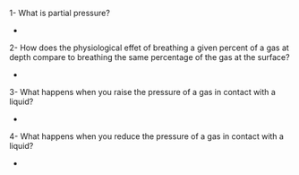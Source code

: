 1- What is partial pressure?

- 

2- How does the physiological effet of breathing a given percent of a gas at depth compare to breathing the same percentage of the gas at the surface?

- 

3- What happens when you raise the pressure of a gas in contact with a liquid?

- 

4- What happens when you reduce the pressure of a gas in contact with a liquid?

- 

